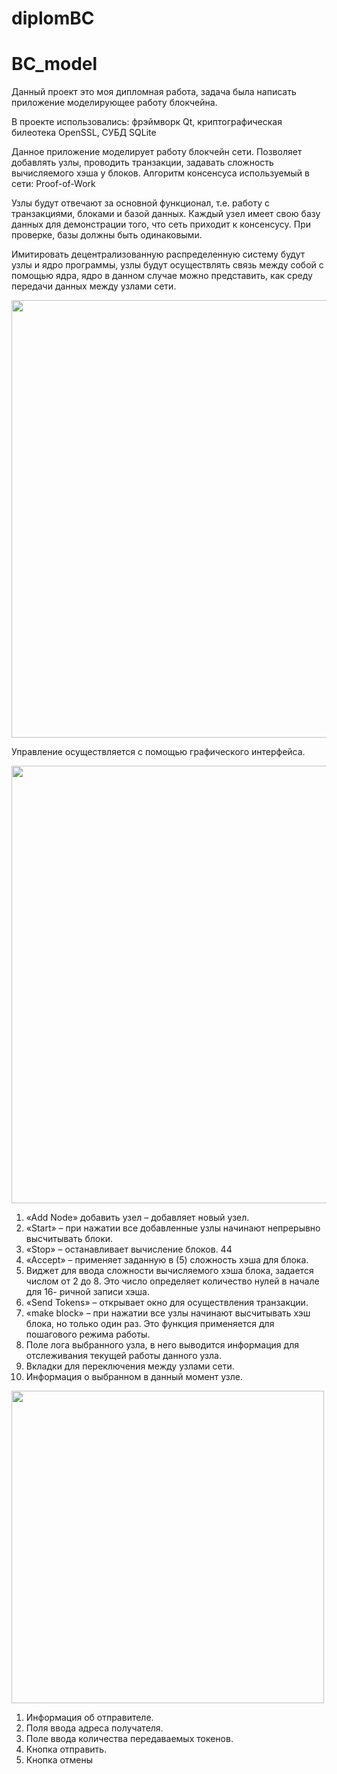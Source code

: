 # diplomBC
# BC_model
Данный проект это моя дипломная работа, задача была написать приложение моделирующее работу блокчейна.

В проекте использовались: фрэймворк Qt, криптографическая билеотека OpenSSL, СУБД SQLite

Данное приложение моделирует работу блокчейн сети. Позволяет добавлять узлы, проводить транзакции, задавать сложность вычисляемого хэша у блоков. 
Алгоритм консенсуса используемый в сети: Proof-of-Work

Узлы будут отвечают за основной функционал, т.е. работу с
транзакциями, блоками и базой данных. Каждый узел имеет свою базу
данных для демонстрации того, что сеть приходит к консенсусу. 
При проверке, базы должны быть одинаковыми.

Имитировать децентрализованную распределенную систему будут узлы
и ядро программы, узлы будут осуществлять связь между собой с помощью
ядра, ядро в данном случае можно представить, как среду передачи данных между узлами сети.

<img src="https://github.com/Lmydr/diplomBC/blob/main/pic/%D0%A1%D1%85%D0%B5%D0%BC%D0%B0%20%D0%BF%D1%80%D0%BE%D0%B3%D1%80%D0%B0%D0%BC%D0%BC%D1%8B.png" width="700">

Управление осуществляется с помощью графического интерфейса.

<img src="https://github.com/Lmydr/diplomBC/blob/main/pic/%D0%93%D0%BB%D0%B0%D0%B2%D0%BD%D0%BE%D0%B5%20%D0%BE%D0%BA%D0%BD%D0%BE.png" width="700">

1. «Add Node» добавить узел – добавляет новый узел.
2. «Start» – при нажатии все добавленные узлы начинают
непрерывно высчитывать блоки.
3. «Stop» – останавливает вычисление блоков.
44
4. «Accept» – применяет заданную в (5) сложность хэша для блока.
5. Виджет для ввода сложности вычисляемого хэша блока, задается
числом от 2 до 8. Это число определяет количество нулей в начале для 16-
ричной записи хэша.
6. «Send Tokens» – открывает окно для осуществления транзакции.
7. «make block» – при нажатии все узлы начинают высчитывать хэш
блока, но только один раз. Это функция применяется для пошагового режима
работы.
8. Поле лога выбранного узла, в него выводится информация для
отслеживания текущей работы данного узла.
9. Вкладки для переключения между узлами сети.
10. Информация о выбранном в данный момент узле.

<img src="https://github.com/Lmydr/diplomBC/blob/main/pic/%D0%9E%D0%BA%D0%BD%D0%BE%20%D1%82%D1%80%D0%B0%D0%BD%D0%B7%D0%B0%D0%BA%D1%86%D0%B8%D0%B8.png" width="500">

1. Информация об отправителе.
2. Поля ввода адреса получателя.
3. Поле ввода количества передаваемых токенов.
4. Кнопка отправить.
5. Кнопка отмены

